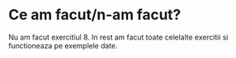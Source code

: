 # Ce am facut/n-am facut?
Nu am facut exercitiul 8. In rest am facut toate celelalte exercitii si functioneaza pe exemplele date.
